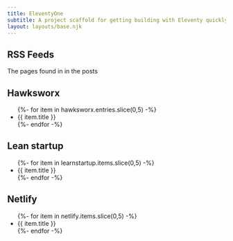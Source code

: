 ```yaml
---
title: EleventyOne
subtitle: A project scaffold for getting building with Eleventy quickly.<br /> Made by <a href="https://twitter.com/philhawksworth">Phil</a> for <a href="https://twitter.com/philhawksworth">Phil</a>, but perhaps you might also find it useful.
layout: layouts/base.njk
---
```



## RSS Feeds

The pages found in in the posts
<h2> Hawksworx</h2>
<ul class="listing">
{%- for item in hawksworx.entries.slice(0,5) -%}
  <li>{{ item.title }}</li>
{%- endfor -%}
</ul>



<h2>Lean startup</h2>
<ul class="listing">
{%- for item in learnstartup.items.slice(0,5) -%}
  <li>{{ item.title }}</li>
{%- endfor -%}
</ul>

<h2>Netlify</h2>
<ul class="listing">
{%- for item in netlify.items.slice(0,5) -%}
  <li>{{ item.title }}</li>
{%- endfor -%}
</ul>

